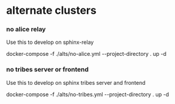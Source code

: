 # alternate clusters

### no alice relay

Use this to develop on sphinx-relay

docker-compose -f ./alts/no-alice.yml --project-directory . up -d

### no tribes server or frontend

Use this to develop on sphinx tribes server and frontend

docker-compose -f ./alts/no-tribes.yml --project-directory . up -d
